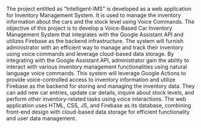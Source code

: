 The project entitled as “Intelligent-IMS” is developed as a web application for Inventory Management System. It is used to manage the inventory information about the cars and the stock level using Voice Commands.
The objective of this project is to develop a Voice-Based Car Inventory Management System that integrates with the Google Assistant API and utilizes Firebase as the backend infrastructure.
The system will furnish administrator with an efficient way to manage and track their inventory using voice commands and leverage cloud-based data storage. By integrating with the Google Assistant API, administrator gain the ability to interact with various inventory management functionalities using natural language voice commands.
This system will leverage Google Actions to provide voice-controlled access to inventory information and utilize Firebase as the backend for storing and managing the inventory data. They can add new car entries, update car details, inquire about stock levels, and perform other inventory-related tasks using voice interactions.
The web application uses HTML, CSS, JS, and Firebase as its database, combining front-end design with cloud-based data storage for efficient functionality and user data management.
